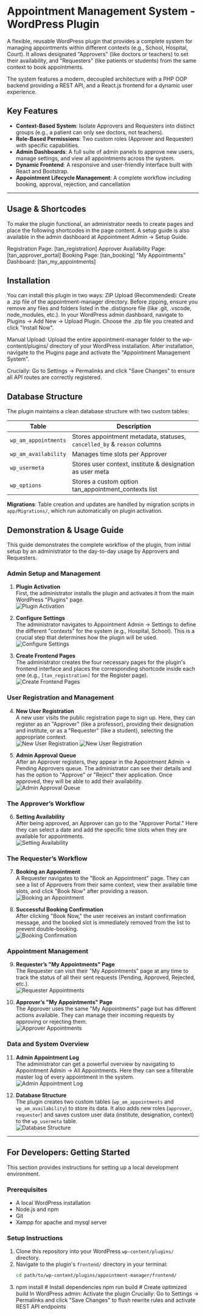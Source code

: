 # Appointment Management System - WordPress Plugin

A flexible, reusable WordPress plugin that provides a complete system for managing appointments within different contexts (e.g., School, Hospital, Court). It allows designated "Approvers" (like doctors or teachers) to set their availability, and "Requesters" (like patients or students) from the same context to book appointments.

The system features a modern, decoupled architecture with a PHP OOP backend providing a REST API, and a React.js frontend for a dynamic user experience.

## Key Features

- **Context-Based System**: Isolate Approvers and Requesters into distinct groups (e.g., a patient can only see doctors, not teachers).
- **Role-Based Permissions**: Two custom roles (Approver and Requester) with specific capabilities.
- **Admin Dashboards**: A full suite of admin panels to approve new users, manage settings, and view all appointments across the system.
- **Dynamic Frontend**: A responsive and user-friendly interface built with React and Bootstrap.
- **Appointment Lifecycle Management**: A complete workflow including booking, approval, rejection, and cancellation

---

## Usage & Shortcodes

To make the plugin functional, an administrator needs to create pages and place the following shortcodes in the page content. A setup guide is also available in the admin dashboard at Appointment Admin -> Setup Guide.

Registration Page: [tan_registration]
Approver Availability Page: [tan_approver_portal]
Booking Page: [tan_booking]
"My Appointments" Dashboard: [tan_my_appointments]

## Installation

You can install this plugin in two ways:
ZIP Upload (Recommended):
Create a .zip file of the appointment-manager directory. Before zipping, ensure you remove any files and folders listed in the .distignore file (like .git, .vscode, node_modules, etc.).
In your WordPress admin dashboard, navigate to Plugins -> Add New -> Upload Plugin.
Choose the .zip file you created and click "Install Now".

Manual Upload:
Upload the entire appointment-manager folder to the wp-content/plugins/ directory of your WordPress installation.
After installation, navigate to the Plugins page and activate the "Appointment Management System".

Crucially: Go to Settings -> Permalinks and click "Save Changes" to ensure all API routes are correctly registered.

## Database Structure

The plugin maintains a clean database structure with two custom tables:

| Table                | Description                                                              |
| -------------------- | ------------------------------------------------------------------------ |
| `wp_am_appointments` | Stores appointment metadata, statuses, `cancelled_by` & `reason` columns |
| `wp_am_availability` | Manages time slots per Approver                                          |
| `wp_usermeta`        | Stores user context, institute & designation as user meta                |
| `wp_options`         | Stores a custom option tan_appointment_contexts list                     |

**Migrations**: Table creation and updates are handled by migration scripts in `app/Migrations/`, which run automatically on plugin activation.

## Demonstration & Usage Guide

This guide demonstrates the complete workflow of the plugin, from initial setup by an administrator to the day-to-day usage by Approvers and Requesters.

### Admin Setup and Management

1. **Plugin Activation**  
   First, the administrator installs the plugin and activates it from the main WordPress "Plugins" page.  
   ![Plugin Activation](assets/screenshots/screenshot-1.png?raw=true)

2. **Configure Settings**  
   The administrator navigates to Appointment Admin -> Settings to define the different "contexts" for the system (e.g., Hospital, School). This is a crucial step that determines how the plugin will be used.  
   ![Configure Settings](assets/screenshots/screenshot-2.png?raw=true)

3. **Create Frontend Pages**  
   The administrator creates the four necessary pages for the plugin's frontend interface and places the corresponding shortcode inside each one (e.g., `[tan_registration]` for the Register page).  
   ![Create Frontend Pages](assets/screenshots/screenshot-3.png?raw=true)

### User Registration and Management

4. **New User Registration**  
   A new user visits the public registration page to sign up. Here, they can register as an "Approver" (like a professor), providing their designation and institute, or as a "Requester" (like a student), selecting the appropriate context.  
   ![New User Registration](assets/screenshots/screenshot-4.png?raw=true)
   ![New User Registration](assets/screenshots/screenshot-04.png?raw=true)

5. **Admin Approval Queue**  
   After an Approver registers, they appear in the Appointment Admin -> Pending Approvers queue. The administrator can see their details and has the option to "Approve" or "Reject" their application. Once approved, they will be able to add their availability.  
   ![Admin Approval Queue](assets/screenshots/screenshot-5.png?raw=true)

### The Approver’s Workflow

6. **Setting Availability**  
   After being approved, an Approver can go to the "Approver Portal." Here they can select a date and add the specific time slots when they are available for appointments.  
   ![Setting Availability](assets/screenshots/screenshot-6.png?raw=true)

### The Requester’s Workflow

7. **Booking an Appointment**  
   A Requester navigates to the "Book an Appointment" page. They can see a list of Approvers from their same context, view their available time slots, and click "Book Now" after providing a reason.  
   ![Booking an Appointment](assets/screenshots/screenshot-7.png?raw=true)

8. **Successful Booking Confirmation**  
   After clicking "Book Now," the user receives an instant confirmation message, and the booked slot is immediately removed from the list to prevent double-booking.  
   ![Booking Confirmation](assets/screenshots/screenshot-8.png?raw=true)

### Appointment Management

9. **Requester’s "My Appointments" Page**  
   The Requester can visit their "My Appointments" page at any time to track the status of all their sent requests (Pending, Approved, Rejected, etc.).  
   ![Requester Appointments](assets/screenshots/screenshot-9.png?raw=true)

10. **Approver’s "My Appointments" Page**  
    The Approver uses the same "My Appointments" page but has different actions available. They can manage their incoming requests by approving or rejecting them.  
    ![Approver Appointments](assets/screenshots/screenshot-10.png?raw=true)

### Data and System Overview

11. **Admin Appointment Log**  
    The administrator can get a powerful overview by navigating to Appointment Admin -> All Appointments. Here they can see a filterable master log of every appointment in the system.  
    ![Admin Appointment Log](assets/screenshots/screenshot-11.png?raw=true)

12. **Database Structure**  
    The plugin creates two custom tables (`wp_am_appointments` and `wp_am_availability`) to store its data. It also adds new roles (`approver`, `requester`) and saves custom user data (institute, designation, context) to the `wp_usermeta` table.  
    ![Database Structure](assets/screenshots/screenshot-12.png?raw=true)

---

## For Developers: Getting Started

This section provides instructions for setting up a local development environment.

### Prerequisites

- A local WordPress installation
- Node.js and npm
- Git
- Xampp for apache and mysql server

### Setup Instructions

1. Clone this repository into your WordPress `wp-content/plugins/` directory.
2. Navigate to the plugin's `frontend/` directory in your terminal:
   ```bash
   cd path/to/wp-content/plugins/appointment-manager/frontend/
   ```
3. npm install # Install dependencies
   npm run build # Create optimized build
   In WordPress admin:
   Activate the plugin
   Crucially: Go to Settings → Permalinks and click "Save Changes" to flush rewrite rules and activate REST API endpoints
